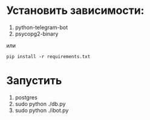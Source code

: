 # Установить зависимости:
1. python-telegram-bot
2. psycopg2-binary

или

```pip install -r requirements.txt```
# Запустить
1. postgres
2. sudo python ./db.py
3. sudo python ./ibot.py